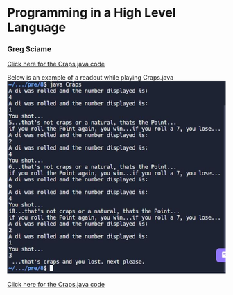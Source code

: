 # Programming in a High Level Language


### Greg Sciame


[Click here for the Craps.java code](https://github.com/hunter-teacher-cert/cohort-3-summer-work-sciame/blob/master/programming/pre/8/Craps.java)

Below is an example of a readout while playing Craps.java
![Craps Game from pre-work](/images/craps_.JPG)


<a href = "https://github.com/hunter-teacher-cert/cohort-3-summer-work-sciame/blob/master/programming/pre/8/Craps.java">Click here for the Craps.java code</a>
